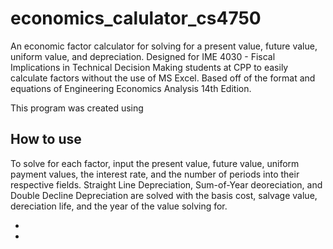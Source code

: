 # economics_calulator_cs4750

An economic factor calculator for solving for a present value, future value, uniform value, and depreciation. Designed for IME 4030 - Fiscal Implications in Technical Decision Making students at CPP to easily calculate factors without the use of MS Excel. Based off of the format and equations of Engineering Economics Analysis 14th Edition. 

This program was created using
## How to use

To solve for each factor, input the present value, future value, uniform payment values, the interest rate, and the number of periods into their respective fields.
Straight Line Depreciation, Sum-of-Year deoreciation, and Double Decline Depreciation are solved with the basis cost, salvage value, dereciation life, and the year of the value solving for.

- 
- 

